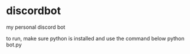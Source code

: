 # discordbot
my personal discord bot

to run, make sure python is installed and use the command below
python bot.py
